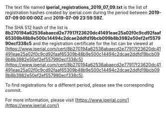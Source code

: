 The text file named **iperial_registrations_2019_07_09.txt** is the list of registration hashes created by iperial.com during the period between **2019-07-09 00:00:00Z** and **2019-07-09 23:59:59Z**.

The SHA 512 hash of the list is **8b270194a62536abaecd2e77917f23620dc41491eae25a02f0c9cd92faaf65309b48b9e500c14494c2dcae2ddfd19bcb099b8b3982e50ef2ef557990ecf338c5** and the registration certificate for the list can be viewed at [https://www.iperial.com/cert/8b270194a62536abaecd2e77917f23620dc41491eae25a02f0c9cd92faaf65309b48b9e500c14494c2dcae2ddfd19bcb099b8b3982e50ef2ef557990ecf338c5](https://www.iperial.com/cert/8b270194a62536abaecd2e77917f23620dc41491eae25a02f0c9cd92faaf65309b48b9e500c14494c2dcae2ddfd19bcb099b8b3982e50ef2ef557990ecf338c5).

To find registrations for a different period, please see the corresponding commit.

For more information, please visit [https://www.iperial.com/](https://www.iperial.com/)
